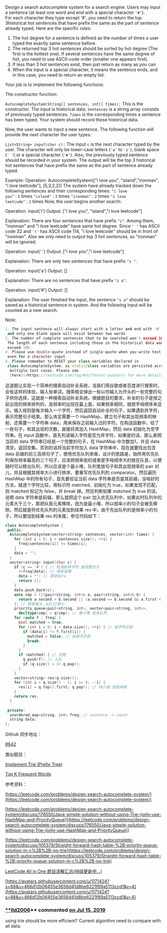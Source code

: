 Design a search autocomplete system for a search engine. Users may input a sentence (at least one word and end with a special character `'#'`). For each character they type except '#', you need to return the top 3historical hot sentences that have prefix the same as the part of sentence already typed. Here are the specific rules:

1. The hot degree for a sentence is defined as the number of times a user typed the exactly same sentence before.
1. The returned top 3 hot sentences should be sorted by hot degree (The first is the hottest one). If several sentences have the same degree of hot, you need to use ASCII-code order (smaller one appears first).
1. If less than 3 hot sentences exist, then just return as many as you can.
1. When the input is a special character, it means the sentence ends, and in this case, you need to return an empty list.

Your job is to implement the following functions:

The constructor function:

`AutocompleteSystem(String[] sentences, int[] times):` This is the constructor. The input is historical data. `Sentences` is a string array consists of previously typed sentences. `Times` is the corresponding times a sentence has been typed. Your system should record these historical data.

Now, the user wants to input a new sentence. The following function will provide the next character the user types:

`List<String> input(char c):` The input `c` is the next character typed by the user. The character will only be lower-case letters (`'a'` to `'z'`), blank space (`' '`) or a special character (`'#'`). Also, the previously typed sentence should be recorded in your system. The output will be the top 3 historical hot sentences that have prefix the same as the part of sentence already typed.

Example: Operation: AutocompleteSystem(\["i love you", "island","ironman", "i love leetcode"\], \[5,3,2,2\]) The system have already tracked down the following sentences and their corresponding times: `"i love you"` : `5` times `"island"` : `3` times `"ironman"` : `2` times `"i love leetcode"` : `2` times Now, the user begins another search:

Operation: input('i') Output: \["i love you", "island","i love leetcode"\]

Explanation: There are four sentences that have prefix `"i"`. Among them, "ironman" and "i love leetcode" have same hot degree. Since `' '` has ASCII code 32 and `'r'` has ASCII code 114, "i love leetcode" should be in front of "ironman". Also we only need to output top 3 hot sentences, so "ironman" will be ignored.

Operation: input(' ') Output: \["i love you","i love leetcode"\]

Explanation: There are only two sentences that have prefix `"i "`.

Operation: input('a') Output: \[\]

Explanation: There are no sentences that have prefix `"i a"`.

Operation: input('#') Output: \[\]

Explanation: The user finished the input, the sentence `"i a"` should be saved as a historical sentence in system. And the following input will be counted as a new search.

Note:

```cpp
1. The input sentence will always start with a letter and end with '#',
 and only one blank space will exist between two words.
2. The number of complete sentences that to be searched won't exceed 100.
 The length of each sentence including those in the historical data won't
 exceed 100.
3. Please use double-quote instead of single-quote when you write test cases
 even for a character input.
4. Please remember to RESET your class variables declared in
 class AutocompleteSystem, as static/class variables are persisted across
  multiple test cases. Please see
  [here](<https://leetcode.com/faq/#different-output>) for more details.
```

这道题让实现一个简单的搜索自动补全系统，当我们用谷歌或者百度进行搜索时，会有这样的体验，输入些单词，搜索框会弹出一些以你输入为开头的一些完整的句子供你选择，这就是一种搜索自动补全系统。根据题目的要求，补全的句子是按之前出现的频率排列的，高频率的出现在最上面，如果频率相同，就按字母顺序来显示。输入规则是每次输入一个字符，然后返回自动补全的句子，如果遇到井字符，表示完整句子结束。那么肯定需要一个 HashMap，建立句子和其出现频率的映射，还需要一个字符串 data，用来保存之前输入过的字符。在构造函数中，给了一些句子，和其出现的次数，直接将其加入 HashMap，然后 data 初始化为空字符串。在 input 函数中，首先判读输入字符是否为井字符，如果是的话，那么表明当前的 data 字符串已经是一个完整的句子，在 HashMap 中次数加1，并且 data 清空，返回空集。否则的话将当前字符加入 data 字符串中，现在就要找出包含 data 前缀的前三高频句子了，使用优先队列来做，设计的思路是，始终用优先队列保存频率最高的三个句子，应该把频率低的或者是字母顺序大的放在队首，以便随时可以移出队列，所以应该是个最小堆，队列里放句子和其出现频率的 pair 对儿，并且根据其频率大小进行排序，要重写优先队列的 comparator。然后遍历 HashMap 中的所有句子，首先要验证当前 data 字符串是否是其前缀，没啥好的方法，就逐个字符比较，用标识符 matched，初始化为 true，如果发现不匹配，则 matched 标记为 false，并 break 掉。然后判断如果 matched 为 true 的话，说明 data 字符串是前缀，那么就把这个 pair 加入优先队列中，如果此时队列中的元素大于三个，那把队首元素移除，因为是最小堆，所以频率小的句子会被先移除。然后就是将优先队列的元素加到结果 res 中，由于先出队列的是频率小的句子，所以要加到结果 res 的末尾，参见代码如下：

```cpp
class AutocompleteSystem {
 public:
  AutocompleteSystem(vector<string> sentences, vector<int> times) {
    for (int i = 0; i < sentences.size(); ++i) {
      freq[sentences[i]] += times[i]; 
    }
    data = "";
  }
  vector<string> input(char c) {
    if (c == '#') { // 检测到井字符 是完整句子
      ++freq[data]; // 频率自增
      data = ""; // 清空data
      return {};
    }
    data.push_back(c);
    auto cmp = [](pair<string, int>& a, pair<string, int>& b) {
      return a.second > b.second || (a.second == b.second && a.first < b.first);
    }; // 频率取大，ASCII取小
    priority_queue<pair<string, int>, vector<pair<string, int>>,
      decltype(cmp) > q(cmp); // 最小堆 优先队列
    for (auto f : freq) {
      bool matched = true;
      for (int i = 0; i < data.size(); ++i) { // 逐字符比较
        if (data[i] != f.first[i]) {
          matched = false; // 前缀不匹配
          break;
        }
      }
      if (matched) { // 匹配
        q.push(f); // 入队
        if (q.size() > 3) q.pop();
      }
    }
    vector<string> res(q.size());
    for (int i = q.size() - 1; i >= 0; --i) {
      res[i] = q.top().first; q.pop(); // 较小值 加到末尾
    }
    return res;
  }
    
 private:
  unordered_map<string, int> freq; // sentence -> count
  string data;
};
```

Github 同步地址：

[#642](https://github.com/grandyang/leetcode/issues/642)

类似题目：

[Implement Trie (Prefix Tree)](http://www.cnblogs.com/grandyang/p/4491665.html)

[Top K Frequent Words](http://www.cnblogs.com/grandyang/p/7689927.html)

参考资料：

[https://leetcode.com/problems/design-search-autocomplete-system/](https://leetcode.com/problems/design-search-autocomplete-system/)

[](<https://leetcode.com/problems/design-search-autocomplete-system/discuss/176550/Java-simple-solution-without-using-Trie-(only-use-HashMap-and-PriorityQueue)>)[https://leetcode.com/problems/design-search-autocomplete-system/discuss/176550/Java-simple-solution-without-using-Trie-(only-use-HashMap-and-PriorityQueue)](<https://leetcode.com/problems/design-search-autocomplete-system/discuss/176550/Java-simple-solution-without-using-Trie-(only-use-HashMap-and-PriorityQueue)>)

[https://leetcode.com/problems/design-search-autocomplete-system/discuss/105379/Straight-forward-hash-table-%2B-priority-queue-solution-in-c%2B%2B-no-trie](https://leetcode.com/problems/design-search-autocomplete-system/discuss/105379/Straight-forward-hash-table-%2B-priority-queue-solution-in-c%2B%2B-no-trie)

[LeetCode All in One 题目讲解汇总(持续更新中...)](http://www.cnblogs.com/grandyang/p/4606334.html)

[https://avatars.githubusercontent.com/u/1171424?s=88&u=466d12b06455e3656d41d8be6221f89a5113ccd1&v=4](https://avatars.githubusercontent.com/u/1171424?s=88&u=466d12b06455e3656d41d8be6221f89a5113ccd1&v=4)

### [\*\*lld2006](https://github.com/lld2006)\*\* commented [on Jul 15, 2019](https://github.com/grandyang/leetcode/issues/642#issuecomment-511276645)

using trie should be more efficient? Current algorithm need to compare with all data.
